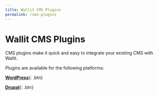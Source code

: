 ```yaml
---
title: Wallit CMS Plugins
permalink: /cms-plugins
---
```

# Wallit CMS Plugins

CMS plugins make it quick and easy to integrate your existing CMS with Wallit.

Plugins are available for the following platforms:

**[WordPress](https://github.com/wallit/wordpress-wallit)**{: .btn}

**[Drupal](https://github.com/wallit/drupal-wallit)**{: .btn}
